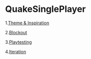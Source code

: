 # QuakeSinglePlayer

1.[Theme & Inspiration](Theme.md)

2.[Blockout](Blockout.md)

3.[Playtesting]()

4.[Iteration]()

